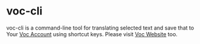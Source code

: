 # voc-cli
voc-cli is a command-line tool for translating selected text and save that to Your [Voc Account](https://t.me/botvoc_bot) using shortcut keys. Please visit [Voc Website](https://voc.fesenjoon.xyz) too.
